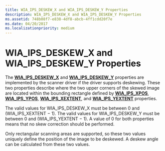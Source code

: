 ```yaml
---
title: WIA_IPS_DESKEW_X and WIA_IPS_DESKEW_Y Properties
description: WIA_IPS_DESKEW_X and WIA_IPS_DESKEW_Y Properties
ms.assetid: 748b08f7-e838-4df8-abcb-4ff1cdd20f7e
ms.date: 04/20/2017
ms.localizationpriority: medium
---
```


# WIA\_IPS\_DESKEW\_X and WIA\_IPS\_DESKEW\_Y Properties





The [**WIA\_IPS\_DESKEW\_X**](https://docs.microsoft.com/windows-hardware/drivers/image/wia-ips-deskew-x) and [**WIA\_IPS\_DESKEW\_Y**](https://docs.microsoft.com/windows-hardware/drivers/image/wia-ips-deskew-y) properties are implemented by the scanner driver if the driver supports deskewing. These two properties describe where the two upper corners of the skewed image are located within the bounding rectangle defined by [**WIA\_IPS\_XPOS**](https://docs.microsoft.com/windows-hardware/drivers/image/wia-ips-xpos), [**WIA\_IPS\_YPOS**](https://docs.microsoft.com/windows-hardware/drivers/image/wia-ips-ypos), [**WIA\_IPS\_XEXTENT**](https://docs.microsoft.com/windows-hardware/drivers/image/wia-ips-xextent), and [**WIA\_IPS\_YEXTENT**](https://docs.microsoft.com/windows-hardware/drivers/image/wia-ips-yextent) properties.

The valid values for WIA\_IPS\_DESKEW\_X must be between 0 and (WIA\_IPS\_XEXTENT − 1). The valid values for WIA\_IPS\_DESKEW\_Y must be between 0 and (WIA\_IPS\_YEXTENT − 1). A value of 0 for both properties means that no skew correction should be performed.

Only rectangular scanning areas are supported, so these two values uniquely define the position of the image to be deskewed. A deskew angle can be calculated from these two values.

 

 





